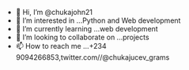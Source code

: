 - 👋 Hi, I’m @chukajohn21
- 👀 I’m interested in ...Python and Web development
- 🌱 I’m currently learning ...web development
- 💞️ I’m looking to collaborate on ...projects
- 📫 How to reach me ...+234 9094266853,twitter.com//@chukajucev_grams

<!---
chukajohn21/chukajohn21 is a ✨ special ✨ repository because its `README.md` (this file) appears on your GitHub profile.
You can click the Preview link to take a look at your changes.
--->
